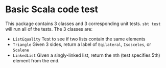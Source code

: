 Basic Scala code test
==

This package contains 3 classes and 3 corresponding unit tests. `sbt test` will run all of the tests. The 3 classes are:

* `ListEquality` Test to see if two lists contain the same elements
* `Triangle` Given 3 sides, return a label of `Eqilateral`, `Isosceles`, or `Scalene`
* `LinkedList` Given a singly-linked list, return the nth (test specifies 5th) element from the end.